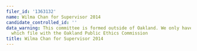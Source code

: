 ```yaml
---
filer_id: '1363132'
name: Wilma Chan for Supervisor 2014
candidate_controlled_id: ''
data_warning: This committee is formed outside of Oakland. We only have data on committees
  which file with the Oakland Public Ethics Commission
title: Wilma Chan for Supervisor 2014
---
```

